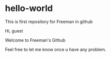 # hello-world
This is first repository for Freeman in github

Hi, guest

Welcome to Freeman's Github 

Feel free to let me know once u have any problem.
